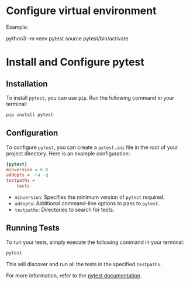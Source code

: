 # Configure virtual environment

Example:

python3 -m venv pytest
source pytest/bin/activate

# Install and Configure pytest

## Installation

To install `pytest`, you can use `pip`. Run the following command in your terminal:

```sh
pip install pytest
```

## Configuration

To configure `pytest`, you can create a `pytest.ini` file in the root of your project directory. Here is an example configuration:

```ini
[pytest]
minversion = 6.0
addopts = -ra -q
testpaths =
    tests
```

- `minversion`: Specifies the minimum version of `pytest` required.
- `addopts`: Additional command-line options to pass to `pytest`.
- `testpaths`: Directories to search for tests.

## Running Tests

To run your tests, simply execute the following command in your terminal:

```sh
pytest
```

This will discover and run all the tests in the specified `testpaths`.

For more information, refer to the [pytest documentation](https://docs.pytest.org/en/stable/).
